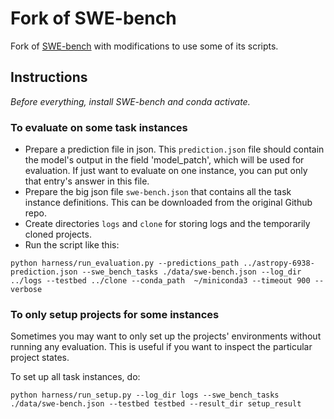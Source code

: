 # Fork of SWE-bench

Fork of [SWE-bench](https://github.com/princeton-nlp/SWE-bench) with modifications to use some of its scripts.

## Instructions

_Before everything, install SWE-bench and conda activate._

### To evaluate on some task instances

- Prepare a prediction file in json. This `prediction.json` file should contain the model's output
in the field 'model_patch', which will be used for evaluation.
If just want to evaluate on one instance, you can put only that entry's answer in this file.
- Prepare the big json file `swe-bench.json` that contains all the task instance definitions.
This can be downloaded from the original Github repo.
- Create directories `logs` and `clone` for storing logs and the temporarily cloned projects.
- Run the script like this:

```
python harness/run_evaluation.py --predictions_path ../astropy-6938-prediction.json --swe_bench_tasks ./data/swe-bench.json --log_dir ../logs --testbed ../clone --conda_path  ~/miniconda3 --timeout 900 --verbose
```

### To only setup projects for some instances

Sometimes you may want to only set up the projects' environments without running any evaluation.
This is useful if you want to inspect the particular project states.

To set up all task instances, do:

```
python harness/run_setup.py --log_dir logs --swe_bench_tasks ./data/swe-bench.json --testbed testbed --result_dir setup_result
```
